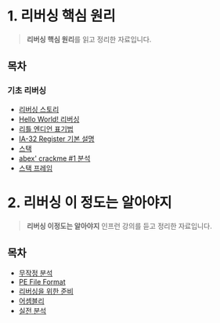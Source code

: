 # 1. 리버싱 핵심 원리

> **리버싱 핵심 원리**를 읽고 정리한 자료입니다.

## 목차
### 기초 리버싱
- [리버싱 스토리](./리버싱%20스토리.md)
- [Hello World! 리버싱](./Hello%20World!%20리버싱.md)
- [리틀 엔디언 표기법](./리틀%20엔디언%20표기법.md)
- [IA-32 Register 기본 설명](./IA-32%20Register%20기본%20설명.md)
- [스택](./스택.md)
- [abex' crackme #1 분석](./crackme%20%231.md)
- [스택 프레임](./스택%20프레임.md)


# 2. 리버싱 이 정도는 알아야지

> **리버싱 이정도는 알아야지** 인프런 강의를 듣고 정리한 자료입니다.

## 목차
- [무작정 분석](./무작정%20분석.md)
- [PE File Format](./PE%20File%20Format.md)
- [리버싱을 위한 준비](./리버싱을%20위한%20준비.md)
- [어셈블리](./어셈블리와%20친해지는%20단계.md)
- [실전 분석](./실전%20분석.md)


